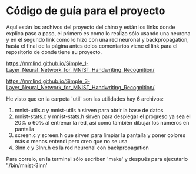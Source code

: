 # Código de guía para el proyecto

Aquí están los archivos del proyecto del chino y están los links donde explica paso a paso, el primero es como lo realizo
sólo usando una neurona y en el segundo link como lo hizo con una red neuronal y backpropagation, hasta el final de la página antes delos comentarios viene el link para el repositorio de donde tiene su proyecto.

 https://mmlind.github.io/Simple_1-Layer_Neural_Network_for_MNIST_Handwriting_Recognition/
 
 https://mmlind.github.io/Simple_3-Layer_Neural_Network_for_MNIST_Handwriting_Recognition/

He visto que en la carpeta 'util' son las utilidades hay 6 archivos:
1) mnist-utils.c y mnist-utils.h sirven para abrir la base de datos
2) mnist-stats.c y mnist-stats.h sirven para desplegar el progreso ya sea el 20% o 60% al entrenar la red, así como
   también dibujar los números en pantalla
3) screen.c y screen.h que sirven para limpiar la pantalla y poner colores más o menos entendí pero creo que no se usa
4) 3lnn.c y 3lnn.h es la red neuronal con backpropagation

Para correlo, en la terminal sólo escriben 'make' y después para ejecutarlo './bin/mnist-3lnn'
